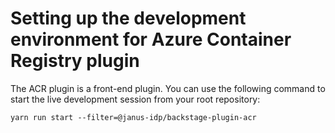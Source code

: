 # Setting up the development environment for Azure Container Registry plugin

The ACR plugin is a front-end plugin. You can use the following command to start the live development session from your root repository:

```console
yarn run start --filter=@janus-idp/backstage-plugin-acr
```
